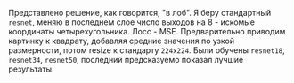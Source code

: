 Представлено решение, как говорится, "в лоб". Я беру стандартный `resnet`, меняю в последнем слое число выходов на $8$ - искомые координаты четырехугольника. Лосс - MSE. Предварительно приводим картинку к квадрату, добавляя средние значения по узкой размерности, потом resize к стандарту `224x224`. Были обучены `resnet18`, `resnet34`, `resnet50`, последний предсказуемо показал лучшие результаты.
